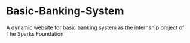 # Basic-Banking-System
A dynamic website for basic banking system as the internship project of The Sparks Foundation
